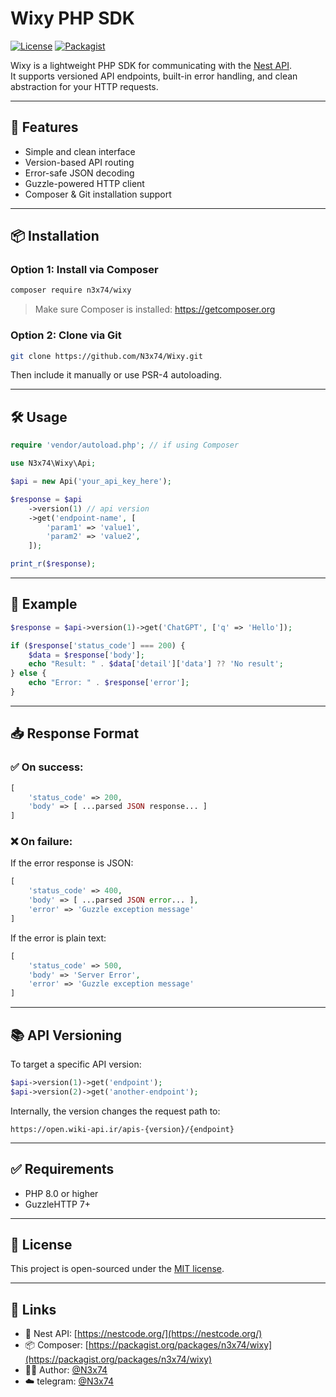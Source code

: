 # Wixy PHP SDK

[![License](https://img.shields.io/github/license/N3x74/Wixy)](LICENSE)
[![Packagist](https://img.shields.io/packagist/v/n3x74/wixy)](https://packagist.org/packages/n3x74/wixy)

Wixy is a lightweight PHP SDK for communicating with the [Nest API](https://nestcode.org/).  
It supports versioned API endpoints, built-in error handling, and clean abstraction for your HTTP requests.

---

## 🚀 Features

- Simple and clean interface
- Version-based API routing
- Error-safe JSON decoding
- Guzzle-powered HTTP client
- Composer & Git installation support

---

## 📦 Installation

### Option 1: Install via Composer

```bash
composer require n3x74/wixy
```

> Make sure Composer is installed: https://getcomposer.org

### Option 2: Clone via Git

```bash
git clone https://github.com/N3x74/Wixy.git
```

Then include it manually or use PSR-4 autoloading.

---

## 🛠 Usage

```php
require 'vendor/autoload.php'; // if using Composer

use N3x74\Wixy\Api;

$api = new Api('your_api_key_here');

$response = $api
    ->version(1) // api version
    ->get('endpoint-name', [
        'param1' => 'value1',
        'param2' => 'value2',
    ]);

print_r($response);
```

---

## 📘 Example

```php
$response = $api->version(1)->get('ChatGPT', ['q' => 'Hello']);

if ($response['status_code'] === 200) {
    $data = $response['body'];
    echo "Result: " . $data['detail']['data'] ?? 'No result';
} else {
    echo "Error: " . $response['error'];
}
```

---

## 📥 Response Format

### ✅ On success:
```php
[
    'status_code' => 200,
    'body' => [ ...parsed JSON response... ]
]
```

### ❌ On failure:
If the error response is JSON:
```php
[
    'status_code' => 400,
    'body' => [ ...parsed JSON error... ],
    'error' => 'Guzzle exception message'
]
```

If the error is plain text:
```php
[
    'status_code' => 500,
    'body' => 'Server Error',
    'error' => 'Guzzle exception message'
]
```

---

## 📚 API Versioning

To target a specific API version:

```php
$api->version(1)->get('endpoint');
$api->version(2)->get('another-endpoint');
```

Internally, the version changes the request path to:
```
https://open.wiki-api.ir/apis-{version}/{endpoint}
```

---

## ✅ Requirements

- PHP 8.0 or higher
- GuzzleHTTP 7+

---

## 📄 License

This project is open-sourced under the [MIT license](LICENSE).

---

## 🔗 Links

- 🧠 Nest API: [https://nestcode.org/](https://nestcode.org/)
- 📦 Composer: [https://packagist.org/packages/n3x74/wixy](https://packagist.org/packages/n3x74/wixy)
- 🧑‍💻 Author: [@N3x74](https://github.com/N3x74)
- ☁️ telegram: [@N3x74](https://t.me/N3x74)
